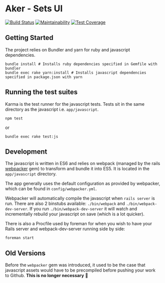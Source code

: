 # Aker - Sets UI

[![Build Status](https://travis-ci.org/sanger/aker-sets-ui.svg?branch=devel)](https://travis-ci.org/sanger/aker-sets-ui)
[![Maintainability](https://api.codeclimate.com/v1/badges/e8292513bf0c61d22acf/maintainability)](https://codeclimate.com/github/sanger/aker-sets-ui/maintainability)
[![Test Coverage](https://api.codeclimate.com/v1/badges/e8292513bf0c61d22acf/test_coverage)](https://codeclimate.com/github/sanger/aker-sets-ui/test_coverage)

Getting Started
---

The project relies on Bundler and yarn for ruby and javascript dependencies.

    bundle install # Installs ruby dependencies specified in Gemfile with bundler
    bundle exec rake yarn:install # Installs javascript dependencies specified in package.json with yarn

Running the test suites
---

Karma is the test runner for the javascript tests. Tests sit in the same directory as the javascript i.e. `app/javascript`.

    npm test

or

    bundle exec rake test:js

Development
---

The javascript is written in ES6 and relies on webpack (managed by the rails [webpacker](https://github.com/rails/webpacker) gem) to transform and bundle it into ES5. It is located in the `app/javascript` directory.

The app generally uses the default configuration as provided by webpacker, which can be found in `config/webpacker.yml`.

Webpacker will automatically compile the javascript when `rails server` is run. There are also 2 binstubs available: `./bin/webpack` and `./bin/webpack-dev-server`. If you run `./bin/webpack-dev-server` it will watch and incrementally rebuild your javascript on save (which is a lot quicker).

There is also a Procfile used by foreman for when you wish to have your Rails server and webpack-dev-server running side by side:

    foreman start

Old Versions
---

Before the `webpacker` gem was introduced, it used to be the case that javascript assets would have to be precompiled before pushing your work to Github. **This is no longer necessary** 🙌
